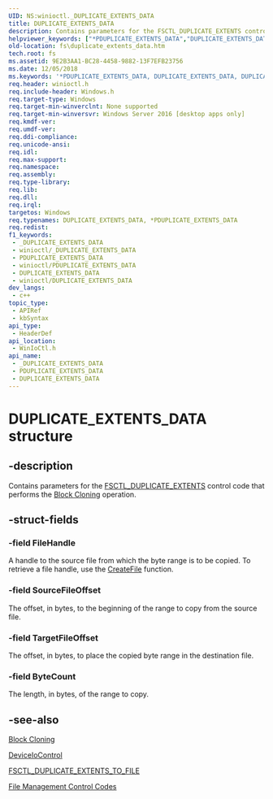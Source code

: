 ```yaml
---
UID: NS:winioctl._DUPLICATE_EXTENTS_DATA
title: DUPLICATE_EXTENTS_DATA
description: Contains parameters for the FSCTL_DUPLICATE_EXTENTS control code that performs the Block Cloning operation.
helpviewer_keywords: ["*PDUPLICATE_EXTENTS_DATA","DUPLICATE_EXTENTS_DATA","DUPLICATE_EXTENTS_DATA structure [Files]","PDUPLICATE_EXTENTS_DATA","PDUPLICATE_EXTENTS_DATA structure pointer [Files]","fs.duplicate_extents_data","winioctl/DUPLICATE_EXTENTS_DATA","winioctl/PDUPLICATE_EXTENTS_DATA"]
old-location: fs\duplicate_extents_data.htm
tech.root: fs
ms.assetid: 9E2B3AA1-BC28-4458-9882-13F7EFB23756
ms.date: 12/05/2018
ms.keywords: '*PDUPLICATE_EXTENTS_DATA, DUPLICATE_EXTENTS_DATA, DUPLICATE_EXTENTS_DATA structure [Files], PDUPLICATE_EXTENTS_DATA, PDUPLICATE_EXTENTS_DATA structure pointer [Files], fs.duplicate_extents_data, winioctl/DUPLICATE_EXTENTS_DATA, winioctl/PDUPLICATE_EXTENTS_DATA'
req.header: winioctl.h
req.include-header: Windows.h
req.target-type: Windows
req.target-min-winverclnt: None supported
req.target-min-winversvr: Windows Server 2016 [desktop apps only]
req.kmdf-ver: 
req.umdf-ver: 
req.ddi-compliance: 
req.unicode-ansi: 
req.idl: 
req.max-support: 
req.namespace: 
req.assembly: 
req.type-library: 
req.lib: 
req.dll: 
req.irql: 
targetos: Windows
req.typenames: DUPLICATE_EXTENTS_DATA, *PDUPLICATE_EXTENTS_DATA
req.redist: 
f1_keywords:
 - _DUPLICATE_EXTENTS_DATA
 - winioctl/_DUPLICATE_EXTENTS_DATA
 - PDUPLICATE_EXTENTS_DATA
 - winioctl/PDUPLICATE_EXTENTS_DATA
 - DUPLICATE_EXTENTS_DATA
 - winioctl/DUPLICATE_EXTENTS_DATA
dev_langs:
 - c++
topic_type:
 - APIRef
 - kbSyntax
api_type:
 - HeaderDef
api_location:
 - WinIoCtl.h
api_name:
 - _DUPLICATE_EXTENTS_DATA
 - PDUPLICATE_EXTENTS_DATA
 - DUPLICATE_EXTENTS_DATA
---
```


# DUPLICATE_EXTENTS_DATA structure


## -description

Contains parameters for the <a href="/windows/desktop/api/winioctl/ni-winioctl-fsctl_duplicate_extents_to_file">FSCTL_DUPLICATE_EXTENTS</a> control code that performs the <a href="/windows/desktop/FileIO/block-cloning">Block Cloning</a> operation.

## -struct-fields

### -field FileHandle

A handle to the source file from which the byte range is to be copied.
To retrieve a file handle, use the <a href="/windows/desktop/api/fileapi/nf-fileapi-createfilea">CreateFile</a> function.

### -field SourceFileOffset

The offset, in bytes, to the beginning of the range to copy from the source file.

### -field TargetFileOffset

The offset, in bytes, to place the copied byte range in the destination file.

### -field ByteCount

The length, in bytes, of the range to copy.

## -see-also

<a href="/windows/desktop/FileIO/block-cloning">Block Cloning</a>



<a href="/windows/desktop/api/ioapiset/nf-ioapiset-deviceiocontrol">DeviceIoControl</a>



<a href="/windows/desktop/api/winioctl/ni-winioctl-fsctl_duplicate_extents_to_file">FSCTL_DUPLICATE_EXTENTS_TO_FILE</a>



<a href="/windows/desktop/FileIO/file-management-control-codes">File Management Control Codes</a>


